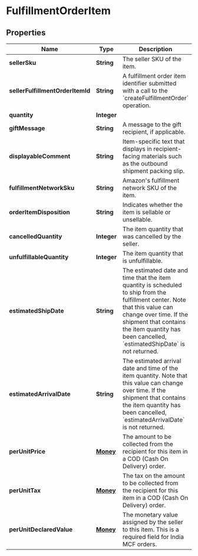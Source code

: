 
# FulfillmentOrderItem

## Properties
Name | Type | Description | Notes
------------ | ------------- | ------------- | -------------
**sellerSku** | **String** | The seller SKU of the item. | 
**sellerFulfillmentOrderItemId** | **String** | A fulfillment order item identifier submitted with a call to the &#x60;createFulfillmentOrder&#x60; operation. | 
**quantity** | **Integer** |  | 
**giftMessage** | **String** | A message to the gift recipient, if applicable. |  [optional]
**displayableComment** | **String** | Item-specific text that displays in recipient-facing materials such as the outbound shipment packing slip. |  [optional]
**fulfillmentNetworkSku** | **String** | Amazon&#39;s fulfillment network SKU of the item. |  [optional]
**orderItemDisposition** | **String** | Indicates whether the item is sellable or unsellable. |  [optional]
**cancelledQuantity** | **Integer** | The item quantity that was cancelled by the seller. | 
**unfulfillableQuantity** | **Integer** | The item quantity that is unfulfillable. | 
**estimatedShipDate** | **String** | The estimated date and time that the item quantity is scheduled to ship from the fulfillment center. Note that this value can change over time. If the shipment that contains the item quantity has been cancelled, &#x60;estimatedShipDate&#x60; is not returned. |  [optional]
**estimatedArrivalDate** | **String** | The estimated arrival date and time of the item quantity. Note that this value can change over time. If the shipment that contains the item quantity has been cancelled, &#x60;estimatedArrivalDate&#x60; is not returned. |  [optional]
**perUnitPrice** | [**Money**](Money.md) | The amount to be collected from the recipient for this item in a COD (Cash On Delivery) order. |  [optional]
**perUnitTax** | [**Money**](Money.md) | The tax on the amount to be collected from the recipient for this item in a COD (Cash On Delivery) order. |  [optional]
**perUnitDeclaredValue** | [**Money**](Money.md) | The monetary value assigned by the seller to this item. This is a required field for India MCF orders. |  [optional]



